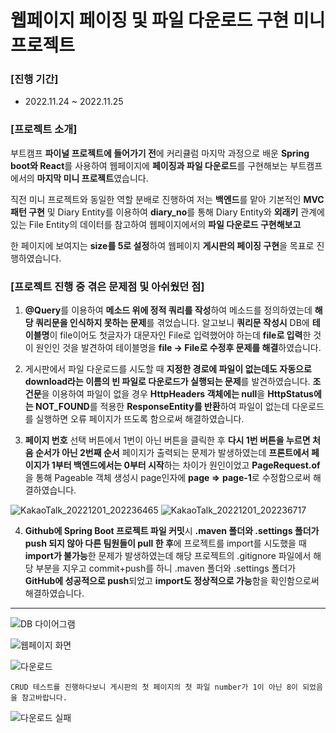 # 웹페이지 페이징 및 파일 다운로드 구현 미니 프로젝트

### [진행 기간]

- 2022.11.24 ~ 2022.11.25

### [프로젝트 소개]

부트캠프 **파이널 프로젝트에 들어가기 전**에 커리큘럼 마지막 과정으로 배운 **Spring boot와 React**를 사용하여 웹페이지에 **페이징과 파일 다운로드**를 구현해보는 부트캠프에서의 **마지막 미니 프로젝트**였습니다. 

직전 미니 프로젝트와 동일한 역할 분배로 진행하여 저는 **백엔드**를 맡아 기본적인 **MVC패턴 구현** 및 Diary Entity를 이용하여 **diary_no**를 통해 Diary Entity와 **외래키** 관계에 있는 File Entity의 데이터를 참고하여 웹페이지에서의 **파일 다운로드 구현해보고** 

한 페이지에 보여지는 **size를 5로 설정**하여 웹페이지 **게시판의 페이징 구현**을 목표로 진행하였습니다. 

### [프로젝트 진행 중 겪은 문제점 및 아쉬웠던 점]

1. **@Query**를 이용하여 **메소드 위에 정적 쿼리를 작성**하여 메소드를 정의하였는데 **해당 쿼리문을 인식하지 못하는 문제**를 겪었습니다.
알고보니 **쿼리문 작성시** DB에 **테이블명**이 file이어도 첫글자가 대문자인 File로 입력했어야 하는데 **file로 입력**한 것이 원인인 것을 발견하여 테이블명을 **file → File로 수정후 문제를 해결**하였습니다. 

2. 게시판에서 파일 다운로드를 시도할 때 **지정한 경로에 파일이 없는데도 자동으로 download라는 이름의 빈 파일로 다운로드가 실행되는 문제**를 발견하였습니다.
**조건문**을 이용하여 파일이 없을 경우 **HttpHeaders 객체에는 null**을 **HttpStatus에는 NOT_FOUND**를 적용한 **ResponseEntity를 반환**하여 파일이 없는데 다운로드를 실행하면 오류 페이지가 뜨도록 함으로써 해결하였습니다.

3. **페이지 번호** 선택 버튼에서 1번이 아닌 버튼을 클릭한 후 **다시 1번 버튼을 누르면 처음 순서가 아닌 2번째 순서** 페이지가 출력되는 문제가 발생하였는데
**프론트에서 페이지가 1부터 백엔드에서는 0부터 시작**하는 차이가 원인이었고 **PageRequest.of**을 통해 Pageable 객체 생성시 page인자에 **page ⇒** **page-1**로 수정함으로써 해결하였습니다.  

![KakaoTalk_20221201_202236465](https://user-images.githubusercontent.com/109947297/205433146-526cd6bd-fb4f-4d64-97dc-3b142301bf3c.png)
![KakaoTalk_20221201_202236717](https://user-images.githubusercontent.com/109947297/205433150-83ddfd22-010a-49bc-bf49-dfccd7f58aac.png)


4. **Github에 Spring Boot 프로젝트 파일 커밋**시 **.maven 폴더와 .settings 폴더가 push 되지 않아 다른 팀원들이 pull 한 후**에 프로젝트를 import를 시도했을 때 **import가 불가능**한 문제가 발생하였는데 
해당 프로젝트의 .gitignore 파일에서 해당 부분을 지우고 commit+push를 하니 .maven 폴더와 .settings 폴더가 **GitHub에 성공적으로 push**되었고 **import도 정상적으로 가능**함을 확인함으로써 해결하였습니다.

---

![DB 다이어그램](https://user-images.githubusercontent.com/109947297/204556659-6a031f66-6cca-4772-8572-ebec675812d7.PNG)

![웹페이지 화면](https://user-images.githubusercontent.com/109947297/204556811-a67a2012-a789-4631-8d77-ca0015c60ee1.PNG)

![다운로드](https://user-images.githubusercontent.com/109947297/204556623-4b2f42c8-f9d0-47de-aa82-f65413f0af66.PNG)

    CRUD 테스트를 진행하다보니 게시판의 첫 페이지의 첫 파일 number가 1이 아닌 8이 되었음을 참고바랍니다.

![다운로드 실패](https://user-images.githubusercontent.com/109947297/204556552-6e7b5af7-f5c4-43af-b749-05bcead2a3fd.PNG)



